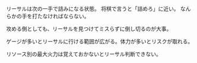 リーサルは次の一手で詰みになる状態。
将棋で言うと「詰めろ」に近い。
なんらかの手を打たなければならない。

攻める側としても、リーサルを見つけてミスらずに倒し切るのが大事。

ゲージが多いとリーサルに行ける範囲が広がる。体力が多いとリスクが取れる。

リソース別の最大火力は覚えておかないとリーサル判断できない。
